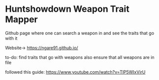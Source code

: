 # Huntshowdown Weapon Trait Mapper

Github page where one can search a weapon in and see the traits that go with it

Website-> <https://ngare91.github.io/>

to-do:
    find traits that go with weapons
    also ensure that all weapons are in file

followed this guide: <https://www.youtube.com/watch?v=TlP5WIxVirU>
